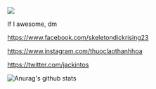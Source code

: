 ![](https://komarev.com/ghpvc/?username=antonkomarev&color=5998D0	)

If I awesome, dm

https://www.facebook.com/skeletondickrising23


https://www.instagram.com/thuoclaothanhhoa


https://twitter.com/jackintos

![Anurag's github stats](https://github-readme-stats.vercel.app/api?username=Jackintos&show_icons=true&theme=tokyonight)


